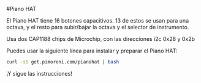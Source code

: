 <!--
---
name: Piano HAT
description: Un mini Pi piano con 16 botones capacitivos
pincount: 40
pin:
  '3':
    mode: i2c
  '5':
    mode: i2c
  '7':
    name: Alerta A
    mode: entrada
  '11':
    name: Reset A
    mode: salida
  '13':
    name: Alerta B
    mode: entrada
  '15':
    name: Reset B
    mode: salida
-->
#Piano HAT

El Piano HAT tiene 16 botones capacitivos. 13 de estos se usan para una octava, y el resto para subir/bajar la octava y el selector de instrumento.

Usa dos CAP1188 chips de Microchip, con las direcciones i2c 0x28 y 0x2b

Puedes usar la siguiente línea para instalar y preparar el Piano HAT:

```bash
curl -sS get.pimoroni.com/pianohat | bash
```

¡Y sigue las instrucciones!
